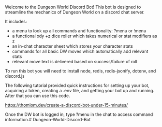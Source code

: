 Welcome to the Dungeon World Discord Bot!
This bot is designed to streamline the mechanics of Dungeon World on a discord chat server.

It includes:
- a menu to look up all commands and functionality: ?menu or !menu
- a functional xdy +z dice roller which takes numerical or stat modifiers as z
- an in-chat character sheet which stores your character stats
- commands for all basic DW moves which automatically add relevant stats
- relevant move text is delivered based on success/failure of roll

To run this bot you will need to install node, redis, redis-jsonify, dotenv, and discord.js

The following tutorial provided quick instructions for setting up your bot, acquiring a token, creating a .env file, and getting your bot up and running. After that you can use this code.

https://thomlom.dev/create-a-discord-bot-under-15-minutes/

Once the DW bot is logged in, type ?menu in the chat to access command information.# Dungeon-World-Discord-Bot
